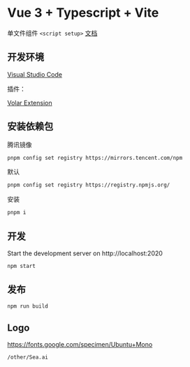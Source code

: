 # Vue 3 + Typescript + Vite

单文件组件 `<script setup>` [文档](https://v3.cn.vuejs.org/api/sfc-script-setup.html)

## 开发环境

[Visual Studio Code](https://code.visualstudio.com/)

插件：

[Volar Extension](https://marketplace.visualstudio.com/items?itemName=johnsoncodehk.volar)

## 安装依赖包

腾讯镜像

```bash
pnpm config set registry https://mirrors.tencent.com/npm
```

默认

```bash
pnpm config set registry https://registry.npmjs.org/
```

安装

```bash
pnpm i
```

## 开发

Start the development server on http://localhost:2020

```bash
npm start
```

## 发布

```bash
npm run build
```

## Logo

https://fonts.google.com/specimen/Ubuntu+Mono

`/other/Sea.ai`

